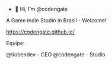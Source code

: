 - 👋 Hi, I’m @codengate

A Game Indie Studio in Brasil - Welcome! 

https://codengate.github.io/

Equipe:

@tiobendev - CEO
@codengate - Studio
